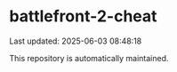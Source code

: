 # battlefront-2-cheat

Last updated: 2025-06-03 08:48:18

This repository is automatically maintained.
